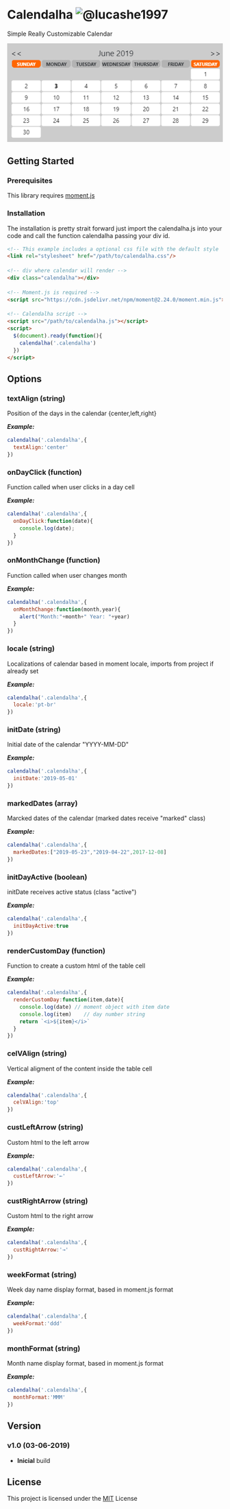 # Calendalha <img alt="@lucashe1997" class="avatar" src="https://avatars3.githubusercontent.com/u/13800300?s=40&amp;v=4" height="20" width="20">
Simple Really Customizable Calendar

<img src="https://github.com/lucashe1997/calendalha/blob/master/images/shot1.png?raw=true"/>

## Getting Started
### Prerequisites
This library requires <a href="https://momentjs.com">moment.js</a>

### Installation
The installation is pretty strait forward just import the calendalha.js into your code and call the function calendalha passing your div id.
```html
<!-- This example includes a optional css file with the default style  -->
<link rel="stylesheet" href="/path/to/calendalha.css"/>

<!-- div where calendar will render -->
<div class="calendalha"></div>

<!-- Moment.js is required -->
<script src="https://cdn.jsdelivr.net/npm/moment@2.24.0/moment.min.js"></script>

<!-- Calendalha script -->
<script src="/path/to/calendalha.js"></script>
<script>
  $(document).ready(function(){
    calendalha('.calendalha')
  })
</script>
```


## Options

### textAlign (string)
Position of the days in the calendar {center,left,right}
 
***Example:***
```js
calendalha('.calendalha',{
  textAlign:'center'
})
```
### onDayClick (function)
Function called when user clicks in a day cell
 
***Example:***
```js
calendalha('.calendalha',{
  onDayClick:function(date){
    console.log(date);
  }
})
```

### onMonthChange (function)
Function called when user changes month
 
***Example:***
```js
calendalha('.calendalha',{
  onMonthChange:function(month,year){
    alert("Month:"+month+" Year: "+year)
  }
})
```

### locale (string)
Localizations of calendar based in moment locale, imports from project if already set
 
***Example:***
```js
calendalha('.calendalha',{
  locale:'pt-br'
})
```

### initDate (string)
Initial date of the calendar "YYYY-MM-DD"
 
***Example:***
```js
calendalha('.calendalha',{
  initDate:'2019-05-01'
})
```

### markedDates (array)
Marcked dates of the calendar (marked dates receive "marked" class)
 
***Example:***
```js
calendalha('.calendalha',{
  markedDates:["2019-05-23","2019-04-22",2017-12-08]
})
```

### initDayActive (boolean)
initDate receives active status (class "active")
 
***Example:***
```js
calendalha('.calendalha',{
  initDayActive:true
})
```

### renderCustomDay (function)
Function to create a custom html of the table cell
 
***Example:***
```js
calendalha('.calendalha',{
  renderCustomDay:function(item,date){
    console.log(date) // moment object with item date
    console.log(item)    // day number string
    return `<i>${item}</i>`
  }
})
```

### celVAlign (string)
Vertical aligment of the content inside the table cell
 
***Example:***
```js
calendalha('.calendalha',{
  celVAlign:'top'
})
```

### custLeftArrow (string)
Custom html to the left arrow
 
***Example:***
```js
calendalha('.calendalha',{
  custLeftArrow:'←'
})
```

### custRightArrow (string)
Custom html to the right arrow
 
***Example:***
```js
calendalha('.calendalha',{
  custRightArrow:'→'
})
```

### weekFormat (string)
Week day name display format, based in moment.js format
 
***Example:***
```js
calendalha('.calendalha',{
  weekFormat:'ddd'
})
```

### monthFormat (string)
Month name display format, based in moment.js format
 
***Example:***
```js
calendalha('.calendalha',{
  monthFormat:'MMM'
})
```


## Version
### v1.0 (03-06-2019)
* **Inicial** build


## License
This project is licensed under the <a href="https://opensource.org/licenses/MIT">MIT</a> License
